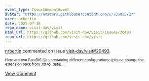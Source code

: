 ```yaml
---
event_type: IssueCommentEvent
avatar: "https://avatars.githubusercontent.com/u/73603272?"
user: nrbertin
date: 2025-07-18
repo_name: visit-dav/visit
html_url: https://github.com/visit-dav/visit/issues/20493
repo_url: https://github.com/visit-dav/visit
---
```


<a href='https://github.com/nrbertin' target='_blank'>nrbertin</a> commented on issue <a href='https://github.com/visit-dav/visit/issues/20493' target='_blank'>visit-dav/visit#20493</a>.

<small>Here are two ParaDiS files containing different configurations: (please change the extension back from .txt to .data)...</small>

<a href='https://github.com/visit-dav/visit/issues/20493' target='_blank'>View Comment</a>